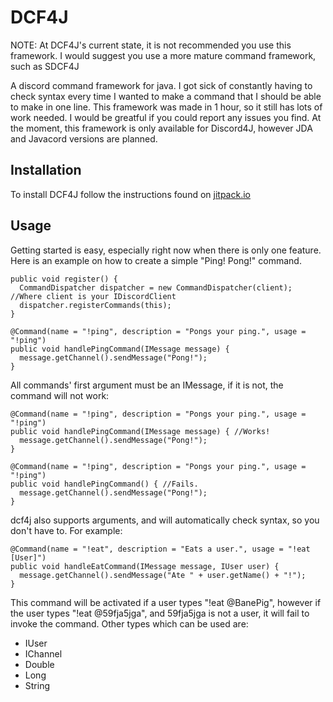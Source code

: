 # DCF4J

NOTE: At DCF4J's current state, it is not recommended you use this framework. I would suggest you use a more mature command framework, such as SDCF4J

A discord command framework for java. I got sick of constantly having to check syntax every time I wanted to make a command that I should be able to make in one line. This framework was made in 1 hour, so it still has lots of work needed. I would be greatful if you could report any issues you find. At the moment, this framework is only available for Discord4J, however JDA and Javacord versions are planned. 

## Installation
To install DCF4J follow the instructions found on [jitpack.io](https://jitpack.io/private#BanePig/dcf4j)

## Usage
Getting started is easy, especially right now when there is only one feature.
Here is an example on how to create a simple "Ping! Pong!" command.

```
public void register() {
  CommandDispatcher dispatcher = new CommandDispatcher(client); //Where client is your IDiscordClient
  dispatcher.registerCommands(this);
}

@Command(name = "!ping", description = "Pongs your ping.", usage = "!ping")
public void handlePingCommand(IMessage message) {
  message.getChannel().sendMessage("Pong!");
}
```

All commands' first argument must be an IMessage, if it is not, the command will not work:

```
@Command(name = "!ping", description = "Pongs your ping.", usage = "!ping")
public void handlePingCommand(IMessage message) { //Works!
  message.getChannel().sendMessage("Pong!");
}
```
```
@Command(name = "!ping", description = "Pongs your ping.", usage = "!ping")
public void handlePingCommand() { //Fails.
  message.getChannel().sendMessage("Pong!");
}
```

dcf4j also supports arguments, and will automatically check syntax, so you don't have to. For example:

```
@Command(name = "!eat", description = "Eats a user.", usage = "!eat [User]")
public void handleEatCommand(IMessage message, IUser user) {
  message.getChannel().sendMessage("Ate " + user.getName() + "!");
}
```

This command will be activated if a user types "!eat @BanePig", however if the user types "!eat @59fja5jga", and 59fja5jga is not a user, it will fail to invoke the command.
Other types which can be used are:
* IUser
* IChannel
* Double
* Long
* String

